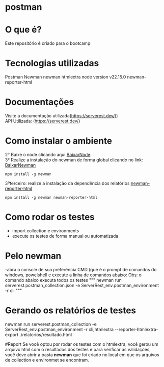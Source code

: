 # postman

# O que é?
Este repositório é criado para o bootcamp

# Tecnologias utilizadas
Postman
Newman
newman htmlextra
node version  v22.15.0
newman-reporter-html

# Documentações
Visite a  documentação utilizada(https://serverest.dev/))<br/>
API Utilizada: (https://serverest.dev/)

# Como instalar o ambiente
2° Baixe o node clicando aqui [BaixarNode](https://nodejs.org/en/download)<br/>
3° Realize a instalação do newman de forma global clicando no link:   [BaixarNewman](https://www.npmjs.com/package/newman)<br/>
```
npm install -g newman 
```
3ºterceiro: realize a instalação da dependência dos relatórios [newman-reporter-html](https://www.npmjs.com/package/newman-reporter-html) 

```
npm install -g newman newman-reporter-html
```
# Como rodar os testes
- import collection e environments
- execute os testes de forma manual ou automatizada

# Pelo newman
-abra o console de sua preferência CMD (que é o prompt de comandos do windows, powelshell e execute a linha de comandos abaixo:
Obs: o comando abaixo executa todos os testes
"""
newman run serverest.postman_collection.json -e ServerRest_env.postman_environment -r cli
"""
 # Gerando os relatórios de testes

 newman run serverest.postman_collection -e ServerRest_env.postman_environment -r cli,htmlextra --reporter-htmlextra-export ./relatorios/resultado.html

#Report 
Se você optou por rodar os testes com o htmlextra, você gerou um arquivo html com o resultados dos testes e para verificar as validações, você deve abrir a pasta **newman** que foi criado no local em que os arquivos de collection e environmet se encontram.  
